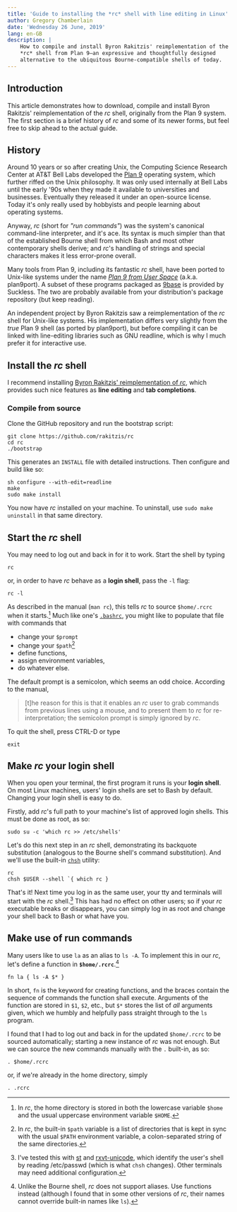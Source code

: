 ```yaml
---
title: 'Guide to installing the *rc* shell with line editing in Linux'
author: Gregory Chamberlain
date: 'Wednesday 26 June, 2019'
lang: en-GB
description: |
    How to compile and install Byron Rakitzis' reimplementation of the
    *rc* shell from Plan 9—an expressive and thoughtfully designed
    alternative to the ubiquitous Bourne-compatible shells of today.
---
```


Introduction
------------

This article demonstrates how to download, compile and install Byron
Rakitzis' reimplementation of the *rc* shell, originally from the Plan
9 system. The first section is a brief history of *rc* and some of its
newer forms, but feel free to skip ahead to the actual guide.

History
-------

Around 10 years or so after creating Unix, the Computing Science
Research Center at AT&T Bell Labs developed the [Plan 9] operating
system, which further riffed on the Unix philosophy. It was only used
internally at Bell Labs until the early \'90s when they made it
available to universities and businesses. Eventually they released it
under an open-source license. Today it's only really used by hobbyists
and people learning about operating systems.

Anyway, *rc* (short for *"run commands"*) was the system's canonical
command-line interpreter, and it's ace. Its syntax is much simpler than
that of the established Bourne shell from which Bash and most other
contemporary shells derive; and *rc*'s handling of strings and special
characters makes it less error-prone overall.

Many tools from Plan 9, including its fantastic *rc* shell, have been
ported to Unix-like systems under the name *[Plan 9 from User Space]*
(a.k.a. plan9port). A subset of these programs packaged as [9base] is
provided by Suckless. The two are probably available from your
distribution's package repository (but keep reading).

An independent project by Byron Rakitzis saw a reimplementation of the
*rc* shell for Unix-like systems. His implementation differs very
slightly from the *true* Plan 9 shell (as ported by plan9port), but
before compiling it can be linked with line-editing libraries such as
GNU readline, which is why I much prefer it for interactive use.

Install the *rc* shell
----------------------

I recommend installing [Byron Rakitzis' reimplementation of *rc*],
which provides such nice features as **line editing** and **tab
completions**.

### Compile from source

Clone the GitHub repository and run the bootstrap script:

    git clone https://github.com/rakitzis/rc
    cd rc
    ./bootstrap

This generates an `INSTALL` file with detailed instructions. Then
configure and build like so:

    sh configure --with-edit=readline
    make
    sudo make install

You now have *rc* installed on your machine. To uninstall, use `sudo
make uninstall` in that same directory.

Start the *rc* shell
--------------------

You may need to log out and back in for it to work. Start the shell by
typing

    rc

or, in order to have *rc* behave as a **login shell**, pass the `-l`
flag:

    rc -l

As described in the manual (`man rc`), this tells *rc* to source
`$home/.rcrc` when it starts.[^1] Much like one's [`.bashrc`], you
might like to populate that file with commands that

-   change your `$prompt`
-   change your `$path`[^2]
-   define functions,
-   assign environment variables,
-   do whatever else.

The default prompt is a semicolon, which seems an odd choice. According
to the manual,

> \[t\]he reason for this is that it enables an *rc* user to grab
> commands from previous lines using a mouse, and to present them to
> *rc* for re-interpretation; the semicolon prompt is simply ignored by
> *rc*.

To quit the shell, press CTRL-D or type

    exit

Make *rc* your login shell
--------------------------

When you open your terminal, the first program it runs is your **login
shell**. On most Linux machines, users' login shells are set to Bash by
default. Changing your login shell is easy to do.

Firstly, add *rc*'s full path to your machine's list of approved login
shells. This must be done as root, as so:

    sudo su -c 'which rc >> /etc/shells'

Let's do this next step in an *rc* shell, demonstrating its backquote
substitution (analogous to the Bourne shell's command substitution).
And we'll use the built-in [`chsh`] utility:

    rc
    chsh $USER --shell `{ which rc }

That's it! Next time you log in as the same user, your tty and
terminals will start with the *rc* shell.[^3] This has had no effect on
other users; so if your *rc* executable breaks or disappears, you can
simply log in as root and change your shell back to Bash or what have
you.

Make use of run commands
------------------------

Many users like to use `la` as an alias to `ls -A`. To implement this
in our *rc*, let's define a function in **`$home/.rcrc`**.[^4]

    fn la { ls -A $* }   

In short, `fn` is the keyword for creating functions, and the braces
contain the sequence of commands the function shall execute. Arguments
of the function are stored in `$1`, `$2`, etc., but `$*` stores the
list of *all* arguments given, which we humbly and helpfully pass
straight through to the `ls` program.

I found that I had to log out and back in for the updated `$home/.rcrc`
to be sourced automatically; starting a new instance of *rc* was not
enough. But we can source the new commands manually with the `.`
built-in, as so:

    . $home/.rcrc

or, if we're already in the home directory, simply

    . .rcrc

[^1]: In *rc*, the home directory is stored in both the lowercase
  variable `$home` and the usual uppercase environment variable
  `$HOME`.

[^2]: In *rc*, the built-in `$path` variable is a list of directories
  that is kept in sync with the usual `$PATH` environment variable, a
  colon-separated string of the same directories.

[^3]: I've tested this with [st] and [rxvt-unicode], which identify the
  user's shell by reading /etc/passwd (which is what `chsh` changes).
  Other terminals may need additional configuration.

[^4]: Unlike the Bourne shell, *rc* does not support aliases. Use
  functions instead (although I found that in some other versions of
  *rc*, their names cannot override built-in names like `ls`).

  [Plan 9]: https://9p.io/plan9
  [Plan 9 from User Space]: https://9fans.github.io/plan9port
  [9base]: http://tools.suckless.org/9base/
  [Byron Rakitzis' reimplementation of *rc*]: https://github.com/rakitzis/rc
    "rc shell -- independent re-implementation for Unix of the Plan 9 shell (from circa 1992)."
  [`.bashrc`]: https://wiki.archlinux.org/index.php/Bash#Configuration_files
  [`chsh`]: http://man7.org/linux/man-pages/man1/chsh.1.html
  [st]: https://st.suckless.org/
  [rxvt-unicode]: https://wiki.archlinux.org/index.php/Rxvt-unicode
